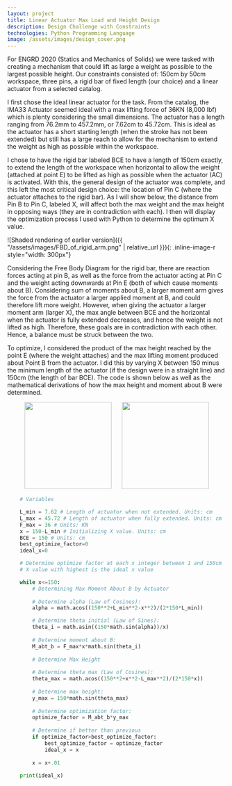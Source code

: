 ```yaml
---
layout: project
title: Linear Actuator Max Load and Height Design
description: Design Challenge with Constraints
technologies: Python Programming Language
image: /assets/images/design_cover.png
---
```


For ENGRD 2020 (Statics and Mechanics of Solids) we were tasked with creating a mechanism that could lift as large a weight as possible to the largest possible height. Our constraints consisted of: 150cm by 50cm workspace, three pins, a rigid bar of fixed length (our choice) and a linear actuator from a selected catalog. 

I first chose the ideal linear actuator for the task. From the catalog, the IMA33 Actuator seemed ideal with a max lifting force of 36KN (8,000 lbf) which is plenty considering the small dimensions. The actuator has a length ranging from 76.2mm to 457.2mm, or 7.62cm to 45.72cm. This is ideal as the actuator has a short starting length (when the stroke has not been extended) but still has a large reach to allow for the mechanism to extend the weight as high as possible within the workspace.

I chose to have the rigid bar labeled BCE to have a length of 150cm exactly, to extend the length of the workspace when horizontal to allow the weight (attached at point E) to be lifted as high as possible when the actuator (AC) is activated. With this, the general design of the actuator was complete, and this left the most critical design choice: the location of Pin C (where the actuator attaches to the rigid bar). As I will show below, the distance from Pin B to Pin C, labeled X, will affect both the max weight and the max height in opposing ways (they are in contradiction with each). I then will display the optimization process I used with Python to determine the optimum X value. 

![Shaded rendering of earlier version]({{ "/assets/images/FBD_of_rigid_arm.png" | relative_url }}){: .inline-image-r style="width: 300px"}

Considering the Free Body Diagram for the rigid bar, there are reaction forces acting at pin B, as well as the force from the actuator acting at Pin C and the weight acting downwards at Pin E (both of which cause moments about B). Considering sum of moments about B, a larger moment arm gives the force from the actuator a larger applied moment at B, and could therefore lift more weight. However, when giving the actuator a larger moment arm (larger X), the max angle between BCE and the horizontal when the actuator is fully extended decreases, and hence the weight is not lifted as high. Therefore, these goals are in contradiction with each other. Hence, a balance must be struck between the two. 

To optimize, I considered the product of the max height reached by the point E (where the weight attaches) and the max lifting moment produced about Point B from the actuator. I did this by varying X between 150 minus the minimum length of the actuator (if the design were in a straight line) and 150cm (the length of bar BCE). The code is shown below as well as the mathematical derivations of how the max height and moment about B were determined.

<div style="text-align: center;">
  <img src="{{ '/assets/images/moment_max.png' | relative_url }}" style="width: 200px; display: inline-block; margin: 0 10px;" />
  <img src="{{ '/assets/images/y_max.png' | relative_url }}" style="width: 200px; display: inline-block; margin: 0 10px;" />
</div>


```python
    # Variables

    L_min = 7.62 # Length of actuator when not extended. Units: cm
    L_max = 45.72 # Length of actuator when fully extended. Units: cm
    F_max = 36 # Units: KN
    x = 150-L_min # Initializing X value. Units: cm
    BCE = 150 # Units: cm
    best_optimize_factor=0
    ideal_x=0

    # Determine optimize factor at each x integer between 1 and 150cm
    # X value with highest is the ideal x value

    while x<=150: 
        # Determining Max Moment About B by Actuator
    
        # Determine alpha (Law of Cosines):
        alpha = math.acos((150**2+L_min**2-x**2)/(2*150*L_min))

        # Determine theta initial (Law of Sines):
        theta_i = math.asin((150*math.sin(alpha))/x)
   
        # Determine moment about B:
        M_abt_b = F_max*x*math.sin(theta_i)
    
        # Determine Max Height
    
        # Determine theta max (Law of Cosines):
        theta_max = math.acos((150**2+x**2-L_max**2)/(2*150*x))
    
        # Determine max height:
        y_max = 150*math.sin(theta_max)
    
        # Determine optimization factor:
        optimize_factor = M_abt_b*y_max
    
        # Determine if better than previous
        if optimize_factor>best_optimize_factor:
            best_optimize_factor = optimize_factor
            ideal_x = x
    
        x = x+.01
    
    print(ideal_x)
```